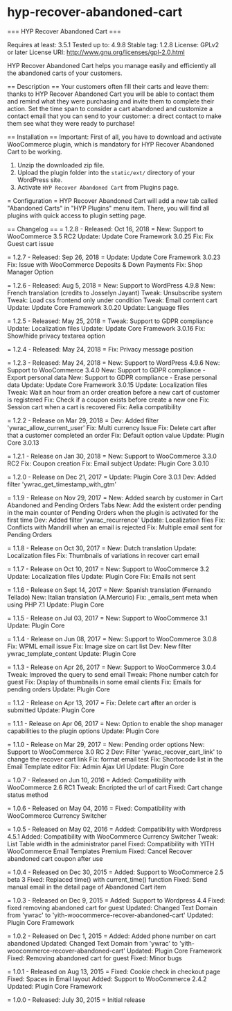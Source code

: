 # hyp-recover-abandoned-cart
=== HYP Recover Abandoned Cart  ===

Requires at least: 3.5.1
Tested up to: 4.9.8
Stable tag: 1.2.8
License: GPLv2 or later
License URI: http://www.gnu.org/licenses/gpl-2.0.html

HYP Recover Abandoned Cart helps you manage easily and efficiently all the abandoned carts of your customers.

== Description ==
Your customers often fill their carts and leave them: thanks to HYP Recover Abandoned Cart you will be able to contact them and remind what they were purchasing and invite them to complete their action.
Set the time span to consider a cart abandoned and customize a contact email that you can send to your customer: a direct contact to make them see what they were ready to purchase!


== Installation ==
Important: First of all, you have to download and activate WooCommerce plugin, which is mandatory for HYP Recover Abandoned Cart to be working.

1. Unzip the downloaded zip file.
2. Upload the plugin folder into the `static/ext/` directory of your WordPress site.
3. Activate `HYP Recover Abandoned Cart` from Plugins page.


= Configuration =
HYP Recover Abandoned Cart will add a new tab called "Abandoned Carts" in "HYP Plugins" menu item.
There, you will find all plugins with quick access to plugin setting page.


== Changelog ==
= 1.2.8 - Released: Oct 16, 2018  =
New: Support to WooCommerce 3.5 RC2
Update: Update Core Framework 3.0.25
Fix: Fix Guest cart issue

= 1.2.7 - Released: Sep 26, 2018  =
Update: Update Core Framework 3.0.23
Fix: Issue with WooCommerce Deposits & Down Payments
Fix: Shop Manager Option

= 1.2.6 - Released: Aug 5, 2018  =
New: Support to WordPress 4.9.8
New: French translation (credits to Josselyn Jayant)
Tweak: Unsubscribe system
Tweak: Load css frontend only under condition
Tweak: Email content cart
Update: Update Core Framework 3.0.20
Update: Language files

= 1.2.5 - Released: May 25, 2018  =
Tweak: Support to GDPR compliance
Update: Localization files
Update: Update Core Framework 3.0.16
Fix: Show/hide privacy textarea option

= 1.2.4 - Released: May 24, 2018  =
Fix: Privacy message position

= 1.2.3 - Released: May 24, 2018  =
New: Support to WordPress 4.9.6
New: Support to WooCommerce 3.4.0
New: Support to GDPR compliance - Export personal data
New: Support to GDPR compliance - Erase personal data
Update: Update Core Framework 3.0.15
Update: Localization files
Tweak: Wait an hour from an order creation before a new cart of customer is registered
Fix: Check if a coupon exists before create a new one
Fix: Session cart when a cart is recovered
Fix: Aelia compatibility

= 1.2.2 - Release on Mar 29, 2018 =
Dev: Added filter 'ywrac_allow_current_user'
Fix: Multi currency Issue
Fix: Delete cart after that a customer completed an order
Fix: Default option value
Update: Plugin Core 3.0.13

= 1.2.1 - Release on Jan 30, 2018 =
New: Support to WooCommerce 3.3.0 RC2
Fix: Coupon creation
Fix: Email subject
Update: Plugin Core 3.0.10

= 1.2.0 - Release on Dec 21, 2017 =
Update: Plugin Core 3.0.1
Dev: Added filter 'ywrac_get_timestamp_with_gtm'

= 1.1.9 - Release on Nov 29, 2017 =
New: Added search by customer in Cart Abandoned and Pending Orders Tabs
New: Add the existent order pending in the main counter of Pending Orders when the plugin is activated for the first time
Dev: Added filter 'ywrac_recurrence'
Update: Localization files
Fix: Conflicts with Mandrill when an email is rejected
Fix: Multiple email sent for Pending Orders

= 1.1.8 - Release on Oct 30, 2017 =
New: Dutch translation
Update: Localization files
Fix: Thumbnails of variations in recover cart email

= 1.1.7 - Release on Oct 10, 2017 =
New: Support to WooCommerce 3.2
Update: Localization files
Update: Plugin Core
Fix: Emails not sent

= 1.1.6 - Release on Sept 14, 2017 =
New: Spanish translation (Fernando Tellado)
New: Italian translation (A.Mercurio)
Fix: _emails_sent meta when using PHP 7.1
Update: Plugin Core

= 1.1.5 - Release on Jul 03, 2017 =
New: Support to WooCommerce 3.1
Update: Plugin Core

= 1.1.4 - Release on Jun 08, 2017 =
New: Support to WooCommerce 3.0.8
Fix: WPML email issue
Fix: Image size on cart list
Dev: New filter ywrac_template_content
Update: Plugin Core

= 1.1.3 - Release on Apr 26, 2017 =
New: Support to WooCommerce 3.0.4
Tweak: Improved the query to send email
Tweak: Phone number catch for guest
Fix: Display of thumbnails in some email clients
Fix: Emails for pending orders
Update: Plugin Core

= 1.1.2 - Release on Apr 13, 2017 =
Fix: Delete cart after an order is submitted
Update: Plugin Core

= 1.1.1 - Release on Apr 06, 2017 =
New: Option to enable the shop manager capabilities to the plugin options
Update: Plugin Core


= 1.1.0 - Release on Mar 29, 2017 =
New: Pending order options
New: Support to WooCommerce 3.0 RC 2
Dev: Filter 'ywrac_recover_cart_link' to change the recover cart link
Fix: format email test
Fix: Shortocode list in the Email Template editor
Fix: Admin Ajax Url
Update: Plugin Core


= 1.0.7 - Released on Jun 10, 2016 =
Added: Compatibility with WooCommerce 2.6 RC1
Tweak: Encripted the url of cart
Fixed: Cart change status method

= 1.0.6 - Released on May 04, 2016 =
Fixed:  Compatibility with WooCommerce Currency Switcher

= 1.0.5 - Released on May 02, 2016 =
Added: Compatibility with Wordpress 4.5.1
Added: Compatibility with WooCommerce Currency Switcher
Tweak: List Table width in the administrator panel
Fixed: Compatibility with YITH WooCommerce Email Templates Premium
Fixed: Cancel Recover abandoned cart coupon after use

= 1.0.4 - Released on Dec 30, 2015 =
Added: Support to WooCommerce 2.5 beta 3
Fixed: Replaced time() with current_time() function
Fixed: Send manual email in the detail page of Abandoned Cart item

= 1.0.3 - Released on Dec 9, 2015 =
Added: Support to Wordpress 4.4
Fixed: fixed removing abandoned cart for guest
Updated: Changed Text Domain from 'ywrac' to 'yith-woocommerce-recover-abandoned-cart'
Updated: Plugin Core Framework

= 1.0.2 - Released on Dec 1, 2015 =
Added: Added phone number on cart abandoned
Updated: Changed Text Domain from 'ywrac' to 'yith-woocommerce-recover-abandoned-cart'
Updated: Plugin Core Framework
Fixed: Removing abandoned cart for guest
Fixed: Minor bugs


= 1.0.1 - Released on Aug 13, 2015 =
Fixed: Cookie check in checkout page
Fixed: Spaces in Email layout
Added: Support to WooCommerce 2.4.2
Updated: Plugin Core Framework

= 1.0.0 - Released: July 30, 2015 =
Initial release

